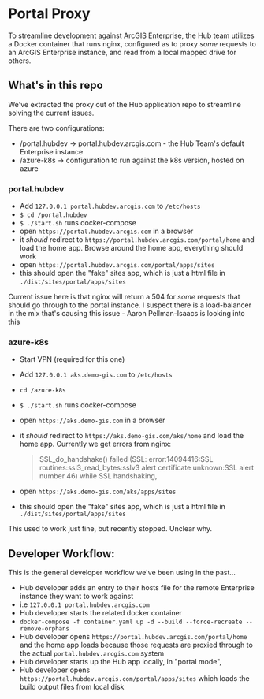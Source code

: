 # Portal Proxy

To streamline development against ArcGIS Enterprise, the Hub team utilizes a Docker container that runs nginx, configured as to proxy _some_ requests to an ArcGIS Enterprise instance, and read from a local mapped drive for others.

## What's in this repo

We've extracted the proxy out of the Hub application repo to streamline solving the current issues.

There are two configurations:

- /portal.hubdev -> portal.hubdev.arcgis.com - the Hub Team's default Enterprise instance
- /azure-k8s -> configuration to run against the k8s version, hosted on azure

### portal.hubdev

- Add `127.0.0.1 portal.hubdev.arcgis.com` to `/etc/hosts`
- `$ cd /portal.hubdev`
- `$ ./start.sh` runs docker-compose
- open `https://portal.hubdev.arcgis.com` in a browser
- it _should_ redirect to `https://portal.hubdev.arcgis.com/portal/home` and load the home app. Browse around the home app, everything should work
- open `https://portal.hubdev.arcgis.com/portal/apps/sites`
- this should open the "fake" sites app, which is just a html file in `./dist/sites/portal/apps/sites`

Current issue here is that nginx will return a 504 for _some_ requests that should go through to the portal instance. I suspect there is a load-balancer in the mix that's causing this issue - Aaron Pellman-Isaacs is looking into this

### azure-k8s

- Start VPN (required for this one)
- Add `127.0.0.1 aks.demo-gis.com` to `/etc/hosts`
- `cd /azure-k8s`
- `$ ./start.sh` runs docker-compose
- open `https://aks.demo-gis.com` in a browser
- it _should_ redirect to `https://aks.demo-gis.com/aks/home` and load the home app. Currently we get errors from nginx:

  > SSL_do_handshake() failed (SSL: error:14094416:SSL routines:ssl3_read_bytes:sslv3 alert certificate unknown:SSL alert number 46) while SSL handshaking,

- open `https://aks.demo-gis.com/aks/apps/sites`
- this should open the "fake" sites app, which is just a html file in `./dist/sites/portal/apps/sites`

This used to work just fine, but recently stopped. Unclear why.

## Developer Workflow:

This is the general developer workflow we've been using in the past...

- Hub developer adds an entry to their hosts file for the remote Enterprise instance they want to work against
- i.e `127.0.0.1 portal.hubdev.arcgis.com`
- Hub developer starts the related docker container
- `docker-compose -f container.yaml up -d --build --force-recreate --remove-orphans`
- Hub developer opens `https://portal.hubdev.arcgis.com/portal/home` and the home app loads because those requests are proxied through to the actual `portal.hubdev.arcgis.com` system
- Hub developer starts up the Hub app locally, in "portal mode",
- Hub developer opens `https://portal.hubdev.arcgis.com/portal/apps/sites` which loads the build output files from local disk
